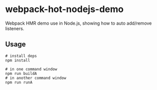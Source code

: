 # webpack-hot-nodejs-demo
Webpack HMR demo use in Node.js, showing how to auto add/remove listeners.

## Usage

```
# install deps
npm install

# in one command window
npm run buildA
# in another command window
npm run runA
```